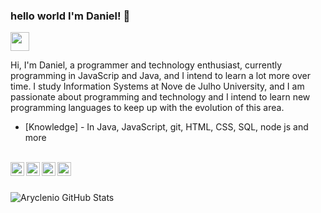 ### hello world I'm Daniel! 👋

<img style="height: 30px; width: 30px;" src="https://user-images.githubusercontent.com/51060912/93362110-fb2c2080-f81b-11ea-8057-ea35cd98e17f.png">


<!-- **DanielSilva33/DanielSilva33** is a ✨ _special_ ✨ repository because its `README.md` (this file) appears on your GitHub profile. -->

Hi, I'm Daniel, a programmer and technology enthusiast, currently programming in JavaScrip and Java, and I intend to learn a lot more over time. I study Information Systems at Nove de Julho University, and I am passionate about programming and technology and I intend to learn new programming languages ​​to keep up with the evolution of this area.

- [Knowledge] - In Java, JavaScript, git, HTML, CSS, SQL, node js and more

<br><a target="_blank" href="https://www.linkedin.com/in/daniel-silva-1a3209196/">
  <img align="left" alt="LinkdeIN" width="22px" target="_blank" src="https://cdn.jsdelivr.net/npm/simple-icons@v3/icons/linkedin.svg" />
</a>
<a target="_blank" href="https://api.whatsapp.com/send?phone=5511951160061">
  <img align="left" alt="Whatsapp" width="22px" target="_blank" src="https://cdn.jsdelivr.net/npm/simple-icons@v3/icons/whatsapp.svg" />
</a>
<a target="_blank" href="https://www.instagram.com/daniell_silvaa__/">
  <img align="left" alt="Instagram" width="22px" target="_blank" src="https://cdn.jsdelivr.net/npm/simple-icons@v3/icons/instagram.svg" />
</a>
<a target="_blank" href="mailto:daniel.silva3320@gmail.com">
  <img align="left" alt="Gmail" width="22px" target="_blank" src="https://cdn.jsdelivr.net/npm/simple-icons@v3/icons/gmail.svg" />
</a> <br> <br>

![Aryclenio GitHub Stats](https://github-readme-stats.vercel.app/api?username=danielsilva33&show_icons=true)
